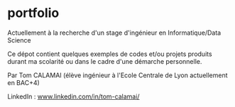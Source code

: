 # portfolio
Actuellement à la recherche d'un stage d'ingénieur en Informatique/Data Science

Ce dépot contient quelques exemples de codes et/ou projets produits durant ma scolarité ou dans le cadre d'une démarche personnelle.

Par Tom CALAMAI (élève ingénieur à l'Ecole Centrale de Lyon actuellement en BAC+4)

LinkedIn : www.linkedin.com/in/tom-calamai/
